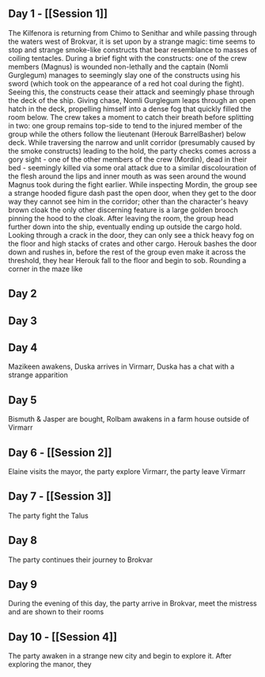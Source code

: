 ## Day 1 - [[Session 1]]
The Kilfenora is returning from Chimo to Senithar and while passing through the waters west of Brokvar, it is set upon by a strange magic: time seems to stop and strange smoke-like constructs that bear resemblance to masses of coiling tentacles. During a brief fight with the constructs: one of the crew members (Magnus) is wounded non-lethally and the captain (Nomli Gurglegum) manages to seemingly slay one of the constructs using his sword (which took on the appearance of a red hot coal during the fight). Seeing this, the constructs cease their attack and seemingly phase through the deck of the ship. Giving chase, Nomli Gurglegum leaps through an open hatch in the deck, propelling himself into a dense fog that quickly filled the room below. The crew takes a moment to catch their breath before splitting in two: one group remains top-side to tend to the injured member of the group while the others follow the lieutenant (Herouk BarrelBasher) below deck. While traversing the narrow and unlit corridor (presumably caused by the smoke constructs) leading to the hold, the party checks comes across a gory sight - one of the other members of the crew (Mordin), dead in their bed - seemingly killed via some oral attack due to a similar discolouration of the flesh around the lips and inner mouth as was seen around the wound Magnus took during the fight earlier. While inspecting Mordin, the group see a strange hooded figure dash past the open door, when they get to the door way they cannot see him in the corridor; other than the character's heavy brown cloak the only other discerning feature is a large golden brooch pinning the hood to the cloak. After leaving the room, the group head further down into the ship, eventually ending up outside the cargo hold. Looking through a crack in the door, they can only see a thick heavy fog on the floor and high stacks of crates and other cargo. Herouk bashes the door down and rushes in, before the rest of the group even make it across the threshold, they hear Herouk fall to the floor and begin to sob. Rounding a corner in the maze like 
## Day 2
## Day 3
## Day 4
Mazikeen awakens, Duska arrives in Virmarr, Duska has a chat with a strange apparition 
## Day 5
Bismuth & Jasper are bought, Rolbam awakens in a farm house outside of Virmarr
## Day 6 - [[Session 2]]
Elaine visits the mayor, the party explore Virmarr, the party leave Virmarr
## Day 7 - [[Session 3]]
The party fight the Talus
## Day 8
The party continues their journey to Brokvar
## Day 9 
During the evening of this day, the party arrive in Brokvar, meet the mistress and are shown to their rooms
## Day 10 - [[Session 4]]
The party awaken in a strange new city and begin to explore it. After exploring the manor, they 